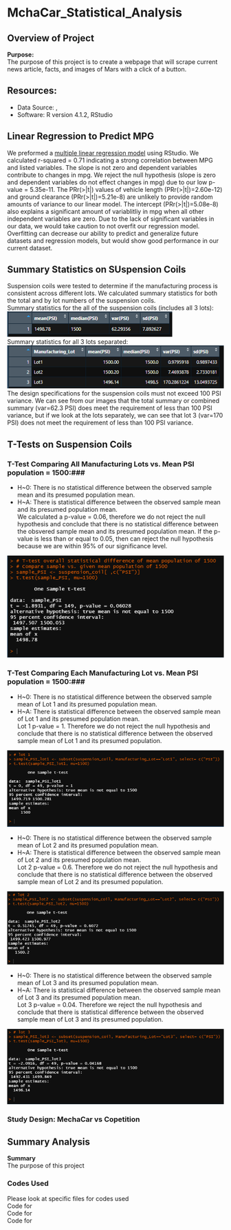 # MchaCar_Statistical_Analysis

## Overview of Project  

**Purpose:**  
The purpose of this project is to create a webpage that will scrape current news article, facts, and images of Mars with a click of a button.  

## Resources:  
- Data Source: [](), []()  
- Software: R version 4.1.2, RStudio  

## Linear Regression to Predict MPG  
We preformed a [multiple linear regression model](https://github.com/tonywang3571/MechaCar_Statistical_Analysis/blob/master/Resources/linear_regression_summary.PNG) using RStudio. We calculated r-squared = 0.71 indicating a strong correlation between MPG and listed variables. The slope is not zero and dependent variables contribute to changes in mpg. We reject the null hypothesis (slope is zero and dependent variables do not effect changes in mpg) due to our low p-value = 5.35e-11. The PRr(>|t|) values of vehicle length (PRr(>|t|)=2.60e-12) and ground clearance (PRr(>|t|)=5.21e-8) are unlikely to provide random amounts of variance to our linear model. The intercept (PRr(>|t|)=5.08e-8) also explains a significant amount of variablitliy in mpg when all other independent variables are zero. Due to the lack of significant variables in our data, we would take caution to not overfit our regression model. Overfitting can decrease our ability to predict and generalize future datasets and regression models, but would show good performance in our current dataset.  

## Summary Statistics on SUspension Coils  
Suspension coils were tested to determine if the manufacturing process is consistent across different lots. We calculated summary statistics for both the total and by lot numbers of the suspension coils.  
Summary statistics for the all of the suspension coils (includes all 3 lots):  
<img src="Resources/total_summary.PNG">  
Summary statistics for all 3 lots separated:  
<img src="Resources/lot_summary.PNG">  
The design specifications for the suspension coils must not exceed 100 PSI variance. We can see from our images that the total summary or combined summary (var=62.3 PSI) does meet the requirement of less than 100 PSI variance, but if we look at the lots separately, we can see that lot 3 (var=170 PSI) does not meet the requirement of less than 100 PSI variance.  

## T-Tests on Suspension Coils  
### T-Test Comparing All Manufacturing Lots vs. Mean PSI population = 1500:###  
- H~0: There is no statistical difference between the observed sample mean and its presumed population mean.
- H~A: There is statistical difference between the observed sample mean and its presumed population mean.  
We calculated a p-value = 0.06, therefore we do not reject the null hypothesis and conclude that there is no statistical difference between the obsvered sample mean and its presumed population mean. If the p-value is less than or equal to 0.05, then can reject the null hypothesis because we are within 95% of our significance level.  
<img src="Resources/ttest_overall.PNG">  

### T-Test Comparing Each Manufacturing Lot vs. Mean PSI population = 1500:###  
- H~0: There is no statistical difference between the observed sample mean of Lot 1 and its presumed population mean.
- H~A: There is statistical difference between the observed sample mean of Lot 1 and its presumed population mean.  
Lot 1 p-value = 1. Therefore we do not reject the null hypothesis and conclude that there is no statistical difference between the observed sample mean of Lot 1 and its presumed population.  
<img src="Resources/ttest_lot1.PNG">  

- H~0: There is no statistical difference between the observed sample mean of Lot 2 and its presumed population mean.
- H~A: There is statistical difference between the observed sample mean of Lot 2 and its presumed population mean.  
Lot 2 p-value = 0.6. Therefore we do not reject the null hypothesis and conclude that there is no statistical difference between the observed sample mean of Lot 2 and its presumed population.  
<img src="Resources/ttest_lot2.PNG">  

- H~0: There is no statistical difference between the observed sample mean of Lot 3 and its presumed population mean.
- H~A: There is statistical difference between the observed sample mean of Lot 3 and its presumed population mean.  
Lot 3 p-value = 0.04. Therefore we reject the null hypothesis and conclude that there is statistical difference between the observed sample mean of Lot 3 and its presumed population.  
<img src="Resources/ttest_lot3.PNG">  

### Study Design: MechaCar vs Copetition


## Summary Analysis  

**Summary**  
The purpose of this project  


### Codes Used  
Please look at specific files for codes used  
Code for []()  
Code for []()  
Code for []()  
